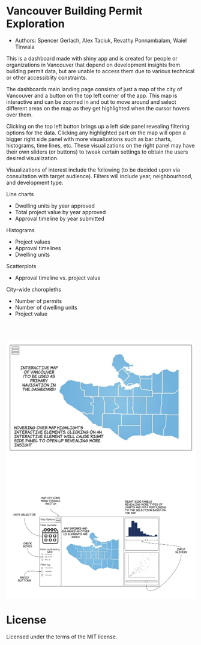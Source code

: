 # Vancouver Building Permit Exploration
- Authors: Spencer Gerlach, Alex Taciuk, Revathy Ponnambalam, Waiel Tinwala

This is a dashboard made with shiny app and is created for people or organizations in Vancouver that depend on development insights from building permit data, but are unable to access them due to various technical or other accessiblity constraints. 

The dashboards main landing page consists of just a map of the city of Vancouver and a button on the top left corner of the app. This map is interactive and can be zoomed in and out to move around and select different areas on the map as they get highlighted when the cursor hovers over them.

Clicking on the top left button brings up a left side panel revealing filtering options for the data. Clicking any highlighted part on the map will open a bigger right side panel with more visualizations such as bar charts, histograms, time lines, etc. These visualizations on the right panel may have their own sliders (or buttons) to tweak certain settings to obtain the users desired visualization.

Visualizations of interest include the following (to be decided upon via consultation with target audience). Filters will include year, neighbourhood, and development type.

Line charts

* Dwelling units by year approved
* Total project value by year approved
* Approval timeline by year submitted

Histograms

* Project values 
* Approval timelines
* Dwelling units

Scatterplots

* Approval timeline vs. project value

City-wide choropleths

* Number of permits
* Number of dwelling units
* Project value
<br>
<br>
<br>
<img src="img/dashboard_design_page1.png">
<img src="img/dashboard_design_page2.png">

# License
Licensed under the terms of the MIT license.
